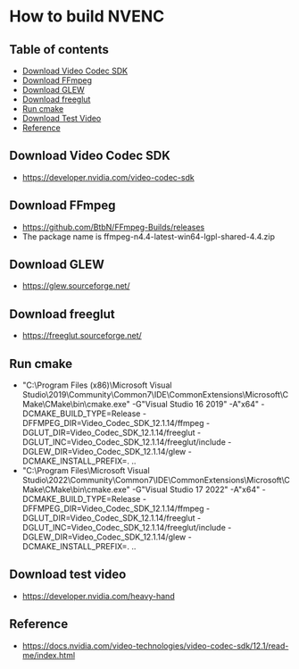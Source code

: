 # How to build NVENC

## Table of contents
* [Download Video Codec SDK](#download-video-codec-sdk)
* [Download FFmpeg](#download-ffmpeg)
* [Download GLEW](#Download-GLEW)
* [Download freeglut](#Download-freeglut)
* [Run cmake](#Run-cmake)
* [Download Test Video](#Download-Test-Video)
* [Reference](#reference)
  
## Download Video Codec SDK
- https://developer.nvidia.com/video-codec-sdk

## Download FFmpeg
- https://github.com/BtbN/FFmpeg-Builds/releases
- The package name is ffmpeg-n4.4-latest-win64-lgpl-shared-4.4.zip

## Download GLEW
- https://glew.sourceforge.net/

## Download freeglut
- https://freeglut.sourceforge.net/

## Run cmake
- "C:\Program Files (x86)\Microsoft Visual Studio\2019\Community\Common7\IDE\CommonExtensions\Microsoft\CMake\CMake\bin\cmake.exe" -G"Visual Studio 16 2019" -A"x64" -DCMAKE_BUILD_TYPE=Release -DFFMPEG_DIR=Video_Codec_SDK_12.1.14/ffmpeg -DGLUT_DIR=Video_Codec_SDK_12.1.14/freeglut -DGLUT_INC=Video_Codec_SDK_12.1.14/freeglut/include -DGLEW_DIR=Video_Codec_SDK_12.1.14/glew -DCMAKE_INSTALL_PREFIX=. ..
- "C:\Program Files\Microsoft Visual Studio\2022\Community\Common7\IDE\CommonExtensions\Microsoft\CMake\CMake\bin\cmake.exe" -G"Visual Studio 17 2022" -A"x64" -DCMAKE_BUILD_TYPE=Release -DFFMPEG_DIR=Video_Codec_SDK_12.1.14/ffmpeg -DGLUT_DIR=Video_Codec_SDK_12.1.14/freeglut -DGLUT_INC=Video_Codec_SDK_12.1.14/freeglut/include -DGLEW_DIR=Video_Codec_SDK_12.1.14/glew -DCMAKE_INSTALL_PREFIX=. ..

## Download test video
- https://developer.nvidia.com/heavy-hand

## Reference
- https://docs.nvidia.com/video-technologies/video-codec-sdk/12.1/read-me/index.html
